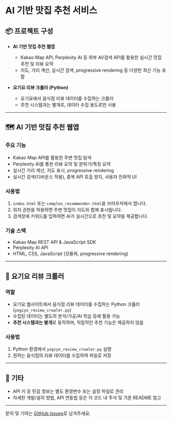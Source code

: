 # AI 기반 맛집 추천 서비스

## 📦 프로젝트 구성

- **AI 기반 맛집 추천 웹앱**
  - Kakao Map API, Perplexity AI 등 외부 AI/검색 API를 활용한 실시간 맛집 추천 및 리뷰 요약
  - 지도, 거리 계산, 실시간 검색, progressive rendering 등 다양한 최신 기능 포함

- **요기요 리뷰 크롤러 (Python)**
  - 요기요에서 음식점 리뷰 데이터를 수집하는 크롤러
  - 추천 시스템과는 별개로, 데이터 수집 용도로만 사용

---

## 🗺️ AI 기반 맛집 추천 웹앱

### 주요 기능
- Kakao Map API를 활용한 주변 맛집 탐색
- Perplexity AI를 통한 리뷰 요약 및 분위기/특징 요약
- 실시간 거리 계산, 지도 표시, progressive rendering
- 실시간 검색(디바운스 적용), 중복 API 호출 방지, 사용자 친화적 UI

### 사용법
1. `index.html` 또는 `complex_recommender.html`을 브라우저에서 엽니다.
2. 위치 권한을 허용하면 주변 맛집이 지도와 함께 표시됩니다.
3. 검색창에 키워드를 입력하면 AI가 실시간으로 추천 및 요약을 제공합니다.

### 기술 스택
- Kakao Map REST API & JavaScript SDK
- Perplexity AI API
- HTML, CSS, JavaScript (모듈화, progressive rendering)

---

## 🐍 요기요 리뷰 크롤러

### 역할
- 요기요 웹사이트에서 음식점 리뷰 데이터를 수집하는 Python 크롤러(`yogiyo_review_crwaler.py`)
- 수집된 데이터는 별도의 분석/가공/AI 학습 등에 활용 가능
- **추천 시스템과는 별개**로 동작하며, 직접적인 추천 기능은 제공하지 않음

### 사용법
1. Python 환경에서 `yogiyo_review_crwaler.py` 실행
2. 원하는 음식점의 리뷰 데이터를 수집하여 파일로 저장

---

## 📖 기타
- API 키 등 민감 정보는 별도 환경변수 또는 설정 파일로 관리
- 자세한 개발/설치 방법, API 연동법 등은 각 코드 내 주석 및 기존 README 참고

---

문의 및 기여는 [GitHub Issues](https://github.com/iluv4/food-recommend-service/issues)로 남겨주세요.
